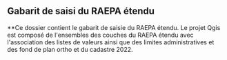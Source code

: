 ## Gabarit de saisi du RAEPA étendu

**Ce dossier contient le gabarit de saisie du RAEPA étendu. Le projet Qgis est composé de l'ensembles des couches du RAEPA étendu avec l'association des listes de valeurs ainsi que des limites administratives et des fond de plan ortho et du cadastre 2022.
